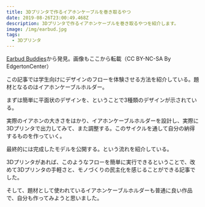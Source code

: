 ```yaml
---
title: 3Dプリンタで作るイアホンケーブルを巻き取るやつ
date: 2019-08-26T23:00:49.468Z
description: 3Dプリンタで作るイアホンケーブルを巻き取るやつを紹介します。
image: /img/earbud.jpg
tags:
  - 3Dプリンタ
---
```

[Earbud Buddies](https://www.instructables.com/id/Earbud-Buddies/)から発見。画像もここから転載（CC BY-NC-SA By EdgertonCenter）

この記事では学生向けにデザインのフローを体験させる方法を紹介している。題材となるのはイアホンケーブルホルダー。

まずは簡単に平面状のデザインを、ということで3種類のデザインが示されている。

実際のイアホンの大きさをはかり、イアホンケーブルホルダーを設計し、実際に3Dプリンタで出力してみて、また調整する。このサイクルを通して自分の納得するものを作っていく。

最終的には完成したモデルを公開する。という流れを紹介している。

3Dプリンタがあれば、このようなフローを簡単に実行できるということで、改めて3Dプリンタの手軽さと、モノづくりの民主化を感じることができる記事でした。

そして、題材として使われているイアホンケーブルホルダーも普通に良い作品で、自分も作ってみようと思いました。
